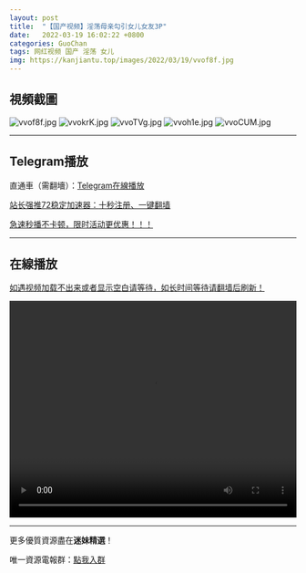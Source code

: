 ```yaml
---
layout: post
title:  "【国产视频】淫荡母亲勾引女儿女友3P"
date:   2022-03-19 16:02:22 +0800
categories: GuoChan
tags: 网红视频 国产 淫荡 女儿
img: https://kanjiantu.top/images/2022/03/19/vvof8f.jpg
---
```



## 視頻截圖

![vvof8f.jpg](https://kanjiantu.top/images/2022/03/19/vvof8f.jpg)
![vvokrK.jpg](https://kanjiantu.top/images/2022/03/19/vvokrK.jpg)
![vvoTVg.jpg](https://kanjiantu.top/images/2022/03/19/vvoTVg.jpg)
![vvoh1e.jpg](https://kanjiantu.top/images/2022/03/19/vvoh1e.jpg)
![vvoCUM.jpg](https://kanjiantu.top/images/2022/03/19/vvoCUM.jpg)

* * *
## Telegram播放

直通車（需翻墻）：[Telegram在線播放](https://t.me/mimeijingxuan/220)

<u>站长强推72稳定加速器：[十秒注册、一键翻墙](https://www.mimei.blog/skip/vpn.html) </u>


<u>急速秒播不卡顿，限时活动更优惠！！！</u>
* * *
## 在線播放
<u>如遇视频加载不出来或者显示空白请等待，如长时间等待请翻墙后刷新！</u>
<center><video src="https://cdn.publer.io/uploads/videos/62449baddb279776cfbee538/9431ae22e8d376f3114c2b15ef41f5b8.mp4" width="100%" height="380px" controls="controls"></video></center>


* * *
更多優質資源盡在**迷妹精選**！

唯一資源電報群：[點我入群](https://t.me/mimeijingxuan)


